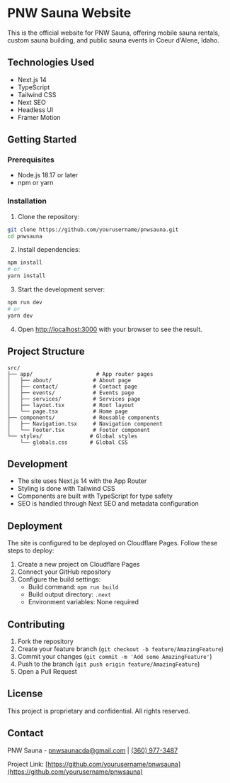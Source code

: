 # PNW Sauna Website

This is the official website for PNW Sauna, offering mobile sauna rentals, custom sauna building, and public sauna events in Coeur d'Alene, Idaho.

## Technologies Used

- Next.js 14
- TypeScript
- Tailwind CSS
- Next SEO
- Headless UI
- Framer Motion

## Getting Started

### Prerequisites

- Node.js 18.17 or later
- npm or yarn

### Installation

1. Clone the repository:
```bash
git clone https://github.com/yourusername/pnwsauna.git
cd pnwsauna
```

2. Install dependencies:
```bash
npm install
# or
yarn install
```

3. Start the development server:
```bash
npm run dev
# or
yarn dev
```

4. Open [http://localhost:3000](http://localhost:3000) with your browser to see the result.

## Project Structure

```
src/
├── app/                    # App router pages
│   ├── about/             # About page
│   ├── contact/           # Contact page
│   ├── events/            # Events page
│   ├── services/          # Services page
│   ├── layout.tsx         # Root layout
│   └── page.tsx           # Home page
├── components/            # Reusable components
│   ├── Navigation.tsx     # Navigation component
│   └── Footer.tsx         # Footer component
└── styles/               # Global styles
    └── globals.css       # Global CSS
```

## Development

- The site uses Next.js 14 with the App Router
- Styling is done with Tailwind CSS
- Components are built with TypeScript for type safety
- SEO is handled through Next SEO and metadata configuration

## Deployment

The site is configured to be deployed on Cloudflare Pages. Follow these steps to deploy:

1. Create a new project on Cloudflare Pages
2. Connect your GitHub repository
3. Configure the build settings:
   - Build command: `npm run build`
   - Build output directory: `.next`
   - Environment variables: None required

## Contributing

1. Fork the repository
2. Create your feature branch (`git checkout -b feature/AmazingFeature`)
3. Commit your changes (`git commit -m 'Add some AmazingFeature'`)
4. Push to the branch (`git push origin feature/AmazingFeature`)
5. Open a Pull Request

## License

This project is proprietary and confidential. All rights reserved.

## Contact

PNW Sauna - [pnwsaunacda@gmail.com](mailto:pnwsaunacda@gmail.com) | [(360) 977-3487](tel:+13609773487)

Project Link: [https://github.com/yourusername/pnwsauna](https://github.com/yourusername/pnwsauna)
